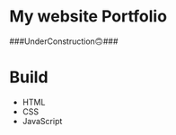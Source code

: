# My website Portfolio
###UnderConstruction🙃###

# Build
<ul>
  <li>HTML</li>
  <li>CSS</li>
  <li>JavaScript</li>
</ul>
